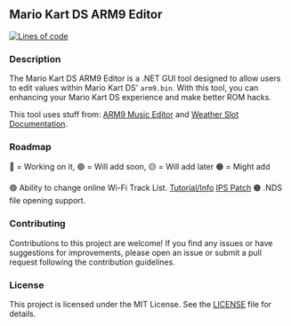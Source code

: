 ## Mario Kart DS ARM9 Editor
<a href="https://github.com/XAMPPRocky/tokei"><img src="https://tokei.rs/b1/github/LandonAndEmma/MKDS-ARM9-EDITOR-VS?category=code" alt="Lines of code"></a>
### Description
The Mario Kart DS ARM9 Editor is a .NET GUI tool designed to allow users to edit values within Mario Kart DS' `arm9.bin`. With this tool, you can enhancing your Mario Kart DS experience and make better ROM hacks.

This tool uses stuff from: [ARM9 Music Editor](https://github.com/Ermelber/MKDS-ARM9-Music-Editor) and [Weather Slot Documentation](https://wiki.dshack.org/Wiki.jsp?page=Swapping%20Weather%20Slots).

### Roadmap
🔵 = Working on it, 🟢 = Will add soon, 🟡 = Will add later 🟠 = Might add

🟢 Ability to change online Wi-Fi Track List.  [Tutorial/Info](https://web.archive.org/web/20060218010753/http://leo.rampen.ca/m3wiki/index.php/Mario_Kart_DS_Hidden_Tracks_Online) [IPS Patch](https://web.archive.org/web/20181019015541/http://www.darknovagames.com/Hx0r/index.php?page=download)
🟠 .NDS file opening support.

### Contributing
Contributions to this project are welcome! If you find any issues or have suggestions for improvements, please open an issue or submit a pull request following the contribution guidelines.

### License
This project is licensed under the MIT License. See the [LICENSE](LICENSE) file for details.
